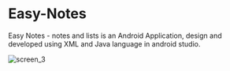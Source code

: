 # Easy-Notes
Easy Notes - notes and lists is an Android Application, design and developed using XML and Java language in android studio.

![screen_3](https://user-images.githubusercontent.com/78471553/140938267-46efc20c-00db-4133-9c89-e93a3dccc589.png)

